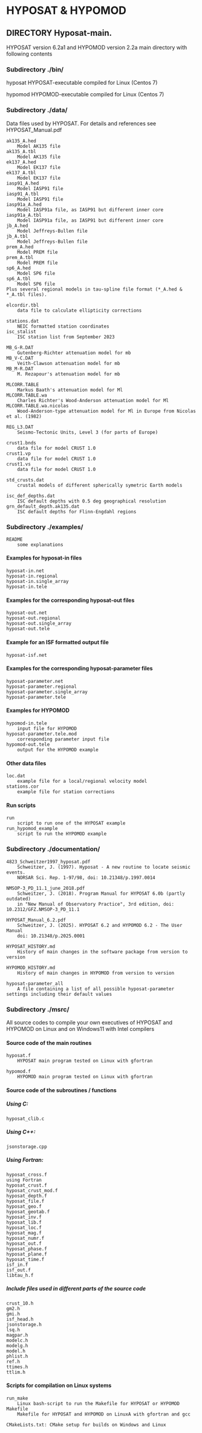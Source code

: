 # HYPOSAT & HYPOMOD 

## DIRECTORY Hyposat-main. 

HYPOSAT version 6.2a1 and HYPOMOD version 2.2a main directory with following contents


### Subdirectory ./bin/

hyposat 
	HYPOSAT-executable compiled for Linux (Centos 7)

hypomod 
	HYPOMOD-executable compiled for Linux (Centos 7)


### Subdirectory ./data/ 
 
Data files used by HYPOSAT. For details and references see HYPOSAT_Manual.pdf

	ak135_A.hed 
		Model AK135 file
	ak135_A.tbl 
		Model AK135 file
	ek137_A.hed 
		Model EK137 file
	ek137_A.tbl 
		Model EK137 file
	iasp91_A.hed 
		Model IASP91 file
	iasp91_A.tbl 
		Model IASP91 file
	iasp91a_A.hed 
		Model IASP91a file, as IASP91 but different inner core
	iasp91a_A.tbl 
		Model IASP91a file, as IASP91 but different inner core
	jb_A.hed 
		Model Jeffreys-Bullen file
	jb_A.tbl 
		Model Jeffreys-Bullen file
	prem_A.hed 
		Model PREM file
	prem_A.tbl 
		Model PREM file
	sp6_A.hed 
		Model SP6 file
	sp6_A.tbl 
		Model SP6 file
	Plus several regional models in tau-spline file format (*_A.hed & *_A.tbl files).

	elcordir.tbl 
		data file to calculate ellipticity corrections

	stations.dat 
		NEIC formatted station coordinates 
	isc_stalist 
		ISC station list from September 2023

	MB_G-R.DAT 
		Gutenberg-Richter attenuation model for mb
	MB_V-C.DAT 
		Veith-Clawson attenuation model for mb
	MB_M-R.DAT 
		M. Rezapour's attenuation model for mb

	MLCORR.TABLE 
		Markus Baath's attenuation model for Ml 
	MLCORR.TABLE.wa 
		Charles Richter's Wood-Anderson attenuation model for Ml
	MLCORR.TABLE.wa.nicolas 
		Wood-Anderson-type attenuation model for Ml in Europe from Nicolas et al. (1982)

	REG_L3.DAT 
		Seismo-Tectonic Units, Level 3 (for parts of Europe)

	crust1.bnds 
		data file for model CRUST 1.0
	crust1.vp 
		data file for model CRUST 1.0
	crust1.vs 
		data file for model CRUST 1.0

	std_crusts.dat 
		crustal models of different spherically symetric Earth models

	isc_def_depths.dat 
		ISC default depths with 0.5 deg geographical resolution
	grn_default_depth.ak135.dat 
		ISC default depths for Flinn-Engdahl regions

### Subdirectory ./examples/

	README 
		some explanations

#### Examples for hyposat-in files

	hyposat-in.net 
	hyposat-in.regional 
	hyposat-in.single_array 
	hyposat-in.tele 


#### Examples for the corresponding hyposat-out files

	hyposat-out.net 
	hyposat-out.regional 
	hyposat-out.single_array 
	hyposat-out.tele 


#### Example for an ISF formatted output file

	hyposat-isf.net 

#### Examples for the corresponding hyposat-parameter files

	hyposat-parameter.net 
	hyposat-parameter.regional 
	hyposat-parameter.single_array 
	hyposat-parameter.tele 


#### Examples for HYPOMOD

	hypomod-in.tele 
		input file for HYPOMOD
	hyposat-parameter.tele.mod 
		corresponding parameter input file
	hypomod-out.tele 
		output for the HYPOMOD example

#### Other data files

	loc.dat 
		example file for a local/regional velocity model
	stations.cor 
		example file for station corrections


#### Run scripts

	run 
		script to run one of the HYPOSAT example
	run_hypomod_example 
		script to run the HYPOMOD example

### Subdirectory ./documentation/

	4823_Schweitzer1997_hyposat.pdf 
		Schweitzer, J. (1997). Hyposat - A new routine to locate seismic events. 
		NORSAR Sci. Rep. 1-97/98, doi: 10.21348/p.1997.0014 

	NMSOP-3_PD_11.1_june_2018.pdf 
		Schweitzer, J. (2018). Program Manual for HYPOSAT 6.0b (partly outdated) 
		in "New Manual of Observatory Practice", 3rd edition, doi: 10.2312/GFZ.NMSOP-3_PD_11.1

	HYPOSAT_Manual_6.2.pdf 
		Schweitzer, J. (2025). HYPOSAT 6.2 and HYPOMOD 6.2 - The User Manual
		doi: 10.21348/p.2025.0001

	HYPOSAT_HISTORY.md 
		History of main changes in the software package from version to version

	HYPOMOD_HISTORY.md 
		History of main changes in HYPOMOD from version to version

	hyposat-parameter_all 
		A file containing a list of all possible hyposat-parameter settings including their default values 

### Subdirectory ./msrc/ 
 
All source codes to compile your own executives of HYPOSAT and HYPOMOD on Linux and on Windows11 with Intel compilers

#### Source code of the main routines

	hyposat.f 
		HYPOSAT main program tested on Linux with gfortran
 
	hypomod.f 
		HYPOMOD main program tested on Linux with gfortran
 
#### Source code of the subroutines / functions

##### Using C:

	hyposat_clib.c 

##### Using C++:

	jsonstorage.cpp 

##### Using Fortran:

	hyposat_cross.f 
	using Fortran
	hyposat_crust.f
	hyposat_crust_mod.f
	hyposat_depth.f
	hyposat_file.f
	hyposat_geo.f
	hyposat_geotab.f
	hyposat_inv.f
	hyposat_lib.f
	hyposat_loc.f
	hyposat_mag.f
	hyposat_numr.f
	hyposat_out.f
	hyposat_phase.f
	hyposat_plane.f
	hyposat_time.f
	isf_in.f
	isf_out.f
	libtau_h.f

##### Include files used in different parts of the source code

	crust_10.h
	gm2.h
	gmi.h
	isf_head.h
	jsonstorage.h
	lsq.h
	magpar.h
	modelc.h
	modelg.h
	model.h
	phlist.h
	ref.h
	ttimes.h
	ttlim.h

#### Scripts for compilation on Linux systems

	run_make 
		Linux bash-script to run the Makefile for HYPOSAT or HYPOMOD
	Makefile 
		Makefile for HYPOSAT and HYPOMOD on LinuxA with gfortran and gcc

	CMakeLists.txt: CMake setup for builds on Windows and Linux

